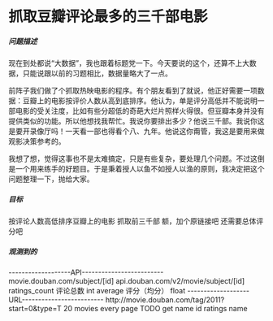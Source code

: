 ﻿<h1>抓取豆瓣评论最多的三千部电影</h1>
<h5>问题描述</h5>
现在到处都说“大数据”，我也跟着标题党一下。今天要说的这个，还算不上大数据，只能说跟以前的习题相比，数据量略大了一点。

前阵子我们做了个抓取热映电影的程序。有个朋友看到了就说，他正好需要一项数据：豆瓣上的电影按评价人数从高到底排序。他认为，单是评分高低并不能说明一部电影的受关注度，比如有些分超低的奇葩大烂片照样火得很。但豆瓣本身并没有提供类似的功能。所以他想找我帮忙。我说你要排出多少？他说三千部。我说你这是要开录像厅吗！一天看一部也得看个八、九年。他说这你甭管，我这是要用来做观影决策参考的。

我想了想，觉得这事也不是太难搞定，只是有些复杂，要处理几个问题。不过这倒是一个用来练手的好题目。于是秉着授人以鱼不如授人以渔的原则，我决定把这个问题整理一下，抛给大家。
<h5>目标</h5>
按评论人数高低排序豆瓣上的电影
抓取前三千部
额，加个原链接吧
还需要总体评分吧
<h5>观测到的</h5>
-------------------API-------------------------
movie.douban.com/subject/[id]
api.douban.com/v2/movie/subject/[id]
ratings_count 评论总数 int
average 评分（均分） float
-------------------URL-------------------------
http://movie.douban.com/tag/2011?start=0&type=T
20 movies every page
TODO get name id ratings
name 
